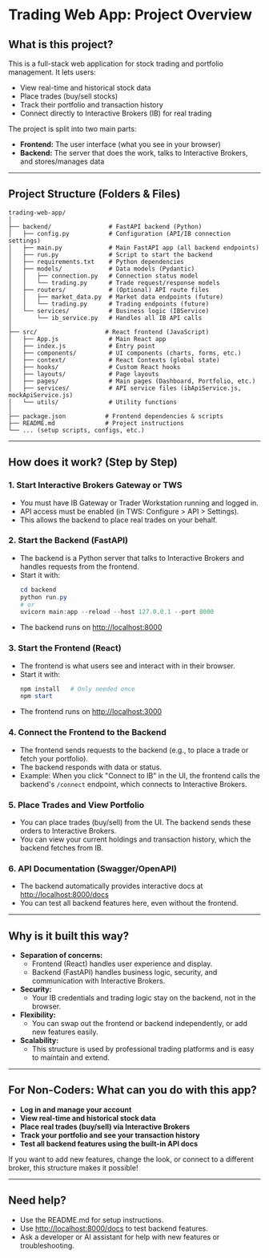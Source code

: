 # Trading Web App: Project Overview

## What is this project?
This is a full-stack web application for stock trading and portfolio management. It lets users:
- View real-time and historical stock data
- Place trades (buy/sell stocks)
- Track their portfolio and transaction history
- Connect directly to Interactive Brokers (IB) for real trading

The project is split into two main parts:
- **Frontend:** The user interface (what you see in your browser)
- **Backend:** The server that does the work, talks to Interactive Brokers, and stores/manages data

---

## Project Structure (Folders & Files)

```
trading-web-app/
│
├── backend/                # FastAPI backend (Python)
│   ├── config.py           # Configuration (API/IB connection settings)
│   ├── main.py             # Main FastAPI app (all backend endpoints)
│   ├── run.py              # Script to start the backend
│   ├── requirements.txt    # Python dependencies
│   ├── models/             # Data models (Pydantic)
│   │   ├── connection.py   # Connection status model
│   │   └── trading.py      # Trade request/response models
│   ├── routers/            # (Optional) API route files
│   │   ├── market_data.py  # Market data endpoints (future)
│   │   └── trading.py      # Trading endpoints (future)
│   └── services/           # Business logic (IBService)
│       └── ib_service.py   # Handles all IB API calls
│
├── src/                   # React frontend (JavaScript)
│   ├── App.js              # Main React app
│   ├── index.js            # Entry point
│   ├── components/         # UI components (charts, forms, etc.)
│   ├── context/            # React Contexts (global state)
│   ├── hooks/              # Custom React hooks
│   ├── layouts/            # Page layouts
│   ├── pages/              # Main pages (Dashboard, Portfolio, etc.)
│   ├── services/           # API service files (ibApiService.js, mockApiService.js)
│   └── utils/              # Utility functions
│
├── package.json           # Frontend dependencies & scripts
├── README.md              # Project instructions
└── ... (setup scripts, configs, etc.)
```

---

## How does it work? (Step by Step)

### 1. **Start Interactive Brokers Gateway or TWS**
- You must have IB Gateway or Trader Workstation running and logged in.
- API access must be enabled (in TWS: Configure > API > Settings).
- This allows the backend to place real trades on your behalf.

### 2. **Start the Backend (FastAPI)**
- The backend is a Python server that talks to Interactive Brokers and handles requests from the frontend.
- Start it with:
  ```powershell
  cd backend
  python run.py
  # or
  uvicorn main:app --reload --host 127.0.0.1 --port 8000
  ```
- The backend runs on [http://localhost:8000](http://localhost:8000)

### 3. **Start the Frontend (React)**
- The frontend is what users see and interact with in their browser.
- Start it with:
  ```powershell
  npm install   # Only needed once
  npm start
  ```
- The frontend runs on [http://localhost:3000](http://localhost:3000)

### 4. **Connect the Frontend to the Backend**
- The frontend sends requests to the backend (e.g., to place a trade or fetch your portfolio).
- The backend responds with data or status.
- Example: When you click "Connect to IB" in the UI, the frontend calls the backend's `/connect` endpoint, which connects to Interactive Brokers.

### 5. **Place Trades and View Portfolio**
- You can place trades (buy/sell) from the UI. The backend sends these orders to Interactive Brokers.
- You can view your current holdings and transaction history, which the backend fetches from IB.

### 6. **API Documentation (Swagger/OpenAPI)**
- The backend automatically provides interactive docs at [http://localhost:8000/docs](http://localhost:8000/docs)
- You can test all backend features here, even without the frontend.

---

## Why is it built this way?
- **Separation of concerns:**
  - Frontend (React) handles user experience and display.
  - Backend (FastAPI) handles business logic, security, and communication with Interactive Brokers.
- **Security:**
  - Your IB credentials and trading logic stay on the backend, not in the browser.
- **Flexibility:**
  - You can swap out the frontend or backend independently, or add new features easily.
- **Scalability:**
  - This structure is used by professional trading platforms and is easy to maintain and extend.

---

## For Non-Coders: What can you do with this app?
- **Log in and manage your account**
- **View real-time and historical stock data**
- **Place real trades (buy/sell) via Interactive Brokers**
- **Track your portfolio and see your transaction history**
- **Test all backend features using the built-in API docs**

If you want to add new features, change the look, or connect to a different broker, this structure makes it possible!

---

## Need help?
- Use the README.md for setup instructions.
- Use [http://localhost:8000/docs](http://localhost:8000/docs) to test backend features.
- Ask a developer or AI assistant for help with new features or troubleshooting.

